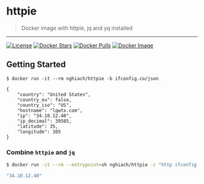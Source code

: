 # httpie

> Docker image with httpie, jq and yq installed

---

[![License](http://img.shields.io/:license-mit-blue.svg)](http://doge.mit-license.org) [![Docker Stars](https://img.shields.io/docker/stars/blacktop/httpie.svg)](https://store.docker.com/community/images/blacktop/httpie) [![Docker Pulls](https://img.shields.io/docker/pulls/blacktop/httpie.svg)](https://store.docker.com/community/images/blacktop/httpie) [![Docker Image](https://img.shields.io/badge/docker%20image-66.4MB-blue.svg)](https://store.docker.com/community/images/blacktop/httpie)

## Getting Started

```
$ docker run -it --rm nghiach/httpie -b ifconfig.co/json

{
    "country": "United States",
    "country_eu": false,
    "country_iso": "US",
    "hostname": "lqwtx.com",
    "ip": "34.10.12.40",
    "ip_decimal": 39585,
    "latitude": 35,
    "longitude": 105
}
```

### Combine `httpie` and `jq`

```bash
$ docker run -it --rm --entrypoint=sh nghiach/httpie -c "http ifconfig.co/json | jq .ip"

"34.10.12.40"
```